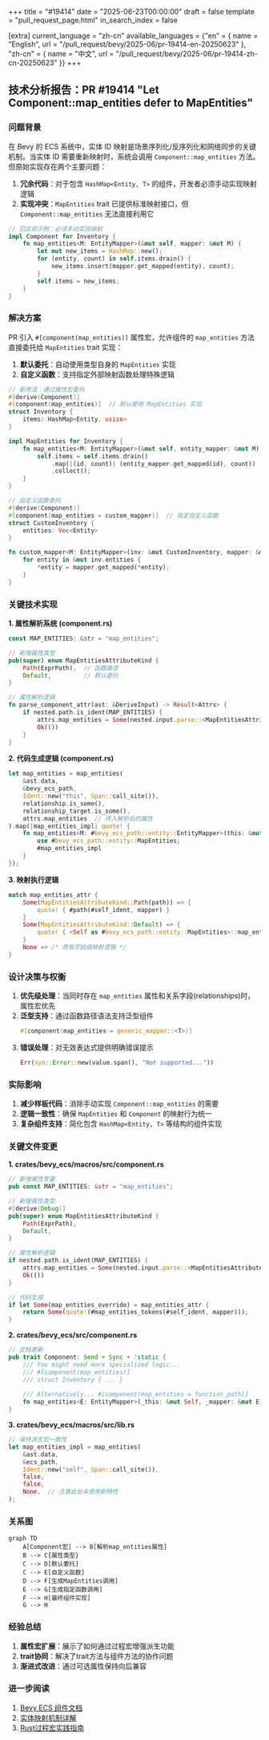 +++
title = "#19414"
date = "2025-06-23T00:00:00"
draft = false
template = "pull_request_page.html"
in_search_index = false

[extra]
current_language = "zh-cn"
available_languages = {"en" = { name = "English", url = "/pull_request/bevy/2025-06/pr-19414-en-20250623" }, "zh-cn" = { name = "中文", url = "/pull_request/bevy/2025-06/pr-19414-zh-cn-20250623" }}
+++

## 技术分析报告：PR #19414 "Let Component::map_entities defer to MapEntities"

### 问题背景
在 Bevy 的 ECS 系统中，实体 ID 映射是场景序列化/反序列化和网络同步的关键机制。当实体 ID 需要重新映射时，系统会调用 `Component::map_entities` 方法。但原始实现存在两个主要问题：

1. **冗余代码**：对于包含 `HashMap<Entity, T>` 的组件，开发者必须手动实现映射逻辑
2. **实现冲突**：`MapEntities` trait 已提供标准映射接口，但 `Component::map_entities` 无法直接利用它

```rust
// 旧实现示例：必须手动实现映射
impl Component for Inventory {
    fn map_entities<M: EntityMapper>(&mut self, mapper: &mut M) {
        let mut new_items = HashMap::new();
        for (entity, count) in self.items.drain() {
            new_items.insert(mapper.get_mapped(entity), count);
        }
        self.items = new_items;
    }
}
```

### 解决方案
PR 引入 `#[component(map_entities)]` 属性宏，允许组件的 `map_entities` 方法直接委托给 `MapEntities` trait 实现：

1. **默认委托**：自动使用类型自身的 `MapEntities` 实现
2. **自定义函数**：支持指定外部映射函数处理特殊逻辑

```rust
// 新用法：通过属性宏委托
#[derive(Component)]
#[component(map_entities)]  // 默认使用 MapEntities 实现
struct Inventory {
    items: HashMap<Entity, usize>
}

impl MapEntities for Inventory {
    fn map_entities<M: EntityMapper>(&mut self, entity_mapper: &mut M) {
        self.items = self.items.drain()
            .map(|(id, count)| (entity_mapper.get_mapped(id), count))
            .collect();
    }
}

// 自定义函数委托
#[derive(Component)]
#[component(map_entities = custom_mapper)]  // 指定自定义函数
struct CustomInventory {
    entities: Vec<Entity>
}

fn custom_mapper<M: EntityMapper>(inv: &mut CustomInventory, mapper: &mut M) {
    for entity in &mut inv.entities {
        *entity = mapper.get_mapped(*entity);
    }
}
```

### 关键技术实现

**1. 属性解析系统 (component.rs)**
```rust
const MAP_ENTITIES: &str = "map_entities";

// 新增属性类型
pub(super) enum MapEntitiesAttributeKind {
    Path(ExprPath),  // 函数路径
    Default,         // 默认委托
}

// 属性解析逻辑
fn parse_component_attr(ast: &DeriveInput) -> Result<Attrs> {
    if nested.path.is_ident(MAP_ENTITIES) {
        attrs.map_entities = Some(nested.input.parse::<MapEntitiesAttributeKind>()?);
        Ok(())
    }
}
```

**2. 代码生成逻辑 (component.rs)**
```rust
let map_entities = map_entities(
    &ast.data,
    &bevy_ecs_path,
    Ident::new("this", Span::call_site()),
    relationship.is_some(),
    relationship_target.is_some(),
    attrs.map_entities  // 传入解析后的属性
).map(|map_entities_impl| quote! {
    fn map_entities<M: #bevy_ecs_path::entity::EntityMapper>(this: &mut Self, mapper: &mut M) {
        use #bevy_ecs_path::entity::MapEntities;
        #map_entities_impl
    }
});
```

**3. 映射执行逻辑**
```rust
match map_entities_attr {
    Some(MapEntitiesAttributeKind::Path(path)) => {
        quote! { #path(#self_ident, mapper) }
    }
    Some(MapEntitiesAttributeKind::Default) => {
        quote! { <Self as #bevy_ecs_path::entity::MapEntities>::map_entities(#self_ident, mapper) }
    }
    None => /* 原有字段级映射逻辑 */
}
```

### 设计决策与权衡
1. **优先级处理**：当同时存在 `map_entities` 属性和关系字段(relationships)时，属性宏优先
2. **泛型支持**：通过函数路径语法支持泛型组件
   ```rust
   #[component(map_entities = generic_mapper::<T>)]
   ```
3. **错误处理**：对无效表达式提供明确错误提示
   ```rust
   Err(syn::Error::new(value.span(), "Not supported..."))
   ```

### 实际影响
1. **减少样板代码**：消除手动实现 `Component::map_entities` 的需要
2. **逻辑一致性**：确保 `MapEntities` 和 `Component` 的映射行为统一
3. **复杂组件支持**：简化包含 `HashMap<Entity, T>` 等结构的组件实现

### 关键文件变更

**1. crates/bevy_ecs/macros/src/component.rs**
```rust
// 新增属性常量
pub const MAP_ENTITIES: &str = "map_entities";

// 新增属性类型
#[derive(Debug)]
pub(super) enum MapEntitiesAttributeKind {
    Path(ExprPath),
    Default,
}

// 属性解析逻辑
if nested.path.is_ident(MAP_ENTITIES) {
    attrs.map_entities = Some(nested.input.parse::<MapEntitiesAttributeKind>()?);
    Ok(())
}

// 代码生成
if let Some(map_entities_override) = map_entities_attr {
    return Some(quote!(#map_entities_tokens(#self_ident, mapper)));
}
```

**2. crates/bevy_ecs/src/component.rs**
```rust
// 文档更新
pub trait Component: Send + Sync + 'static {
    /// You might need more specialized logic... 
    /// #[component(map_entities)] 
    /// struct Inventory { ... }
    
    /// Alternatively... #[component(map_entities = function_path)]
    fn map_entities<E: EntityMapper>(_this: &mut Self, _mapper: &mut E) {}
}
```

**3. crates/bevy_ecs/macros/src/lib.rs**
```rust
// 保持派生宏一致性
let map_entities_impl = map_entities(
    &ast.data,
    &ecs_path,
    Ident::new("self", Span::call_site()),
    false,
    false,
    None,  // 注意此处未使用新特性
);
```

### 关系图
```mermaid
graph TD
    A[Component宏] --> B[解析map_entities属性]
    B --> C{属性类型}
    C --> D[默认委托]
    C --> E[自定义函数]
    D --> F[生成MapEntities调用]
    E --> G[生成指定函数调用]
    F --> H[最终组件实现]
    G --> H
```

### 经验总结
1. **属性宏扩展**：展示了如何通过过程宏增强派生功能
2. **trait协同**：解决了trait方法与组件方法的协作问题
3. **渐进式改进**：通过可选属性保持向后兼容

### 进一步阅读
1. [Bevy ECS 组件文档](https://bevyengine.org/learn/book/ecs/component/)
2. [实体映射机制详解](https://bevyengine.org/learn/book/ecs/entity-mapping/)
3. [Rust过程宏实践指南](https://doc.rust-lang.org/reference/procedural-macros.html)